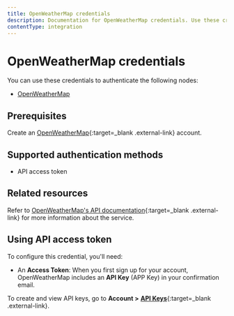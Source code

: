 ```yaml
---
title: OpenWeatherMap credentials
description: Documentation for OpenWeatherMap credentials. Use these credentials to authenticate OpenWeatherMap in n8n, a workflow automation platform.
contentType: integration
---
```


# OpenWeatherMap credentials

You can use these credentials to authenticate the following nodes:

- [OpenWeatherMap](/integrations/builtin/app-nodes/n8n-nodes-base.openweathermap/)

## Prerequisites

Create an [OpenWeatherMap](https://openweathermap.org/){:target=_blank .external-link} account. 

## Supported authentication methods

- API access token

## Related resources

Refer to [OpenWeatherMap's API documentation](https://openweathermap.org/api){:target=_blank .external-link} for more information about the service.

## Using API access token

To configure this credential, you'll need:

- An **Access Token**: When you first sign up for your account, OpenWeatherMap includes an **API Key** (APP Key) in your confirmation email.

To create and view API keys, go to **Account >** [**API Keys**](https://home.openweathermap.org/api_keys){:target=_blank .external-link}.

